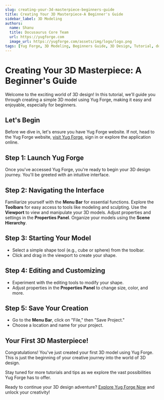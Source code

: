 ```yaml
---
slug: creating-your-3d-masterpiece-beginners-guide
title: Creating Your 3D Masterpiece-A Beginner's Guide
sidebar_label: 3D Modeling
authors:
  name: Shanu
  title: Docusaurus Core Team
  url: https://yugforge.com
  image_url: https://yugforge.com/assets/img/logo/logo.png
tags: [Yug Forge, 3D Modeling, Beginners Guide, 3D Design, Tutorial, docusaurus]
---
```


# Creating Your 3D Masterpiece: A Beginner's Guide

Welcome to the exciting world of 3D design! In this tutorial, we'll guide you through creating a simple 3D model using Yug Forge, making it easy and enjoyable, especially for beginners.

## Let's Begin

Before we dive in, let's ensure you have Yug Forge website. If not, head to the Yug Forge website, [visit Yug Forge](https://www.yugforge.com), sign in or explore the application online.

## Step 1: Launch Yug Forge

Once you've accessed Yug Forge, you're ready to begin your 3D design journey. You'll be greeted with an intuitive interface.

## Step 2: Navigating the Interface

Familiarize yourself with the **Menu Bar** for essential functions. Explore the **Toolbars** for easy access to tools like modeling and sculpting. Use the **Viewport** to view and manipulate your 3D models. Adjust properties and settings in the **Properties Panel**. Organize your models using the **Scene Hierarchy**.

## Step 3: Starting Your Model

- Select a simple shape tool (e.g., cube or sphere) from the toolbar.
- Click and drag in the viewport to create your shape.

## Step 4: Editing and Customizing

- Experiment with the editing tools to modify your shape.
- Adjust properties in the **Properties Panel** to change size, color, and more.

## Step 5: Save Your Creation

- Go to the **Menu Bar**, click on "File," then "Save Project."
- Choose a location and name for your project.

## Your First 3D Masterpiece!

Congratulations! You've just created your first 3D model using Yug Forge. This is just the beginning of your creative journey into the world of 3D design.

Stay tuned for more tutorials and tips as we explore the vast possibilities Yug Forge has to offer.

Ready to continue your 3D design adventure? [Explore Yug Forge Now](https://www.yugforge.com) and unlock your creativity!
